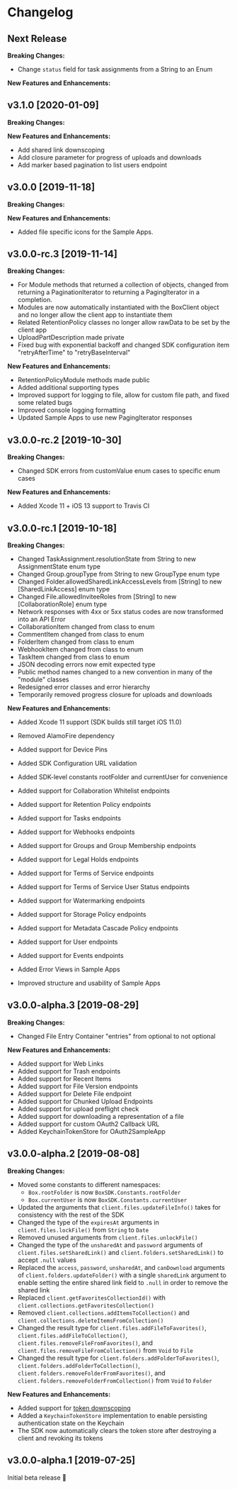 Changelog
=========

## Next Release

__Breaking Changes:__

- Change `status` field for task assignments from a String to an Enum

__New Features and Enhancements:__



## v3.1.0 [2020-01-09]

__Breaking Changes:__


__New Features and Enhancements:__

- Add shared link downscoping
- Add closure parameter for progress of uploads and downloads
- Add marker based pagination to list users endpoint


## v3.0.0 [2019-11-18]

__Breaking Changes:__


__New Features and Enhancements:__

- Added file specific icons for the Sample Apps.


## v3.0.0-rc.3 [2019-11-14]

__Breaking Changes:__

- For Module methods that returned a collection of objects, changed from returning a PaginationIterator to returning a PagingIterator in a completion.
- Modules are now automatically instantiated with the BoxClient object and no longer allow the client app to instantiate them 
- Related RetentionPolicy classes no longer allow rawData to be set by the client app
- UploadPartDescription made private
- Fixed bug with exponential backoff and changed SDK configuration item "retryAfterTime" to "retryBaseInterval"


__New Features and Enhancements:__

- RetentionPolicyModule methods made public 
- Added additional supporting types 
- Improved support for logging to file, allow for custom file path, and fixed some related bugs
- Improved console logging formatting
- Updated Sample Apps to use new PagingIterator responses 


## v3.0.0-rc.2 [2019-10-30]

__Breaking Changes:__

- Changed SDK errors from customValue enum cases to specific enum cases


__New Features and Enhancements:__

- Added Xcode 11 + iOS 13 support to Travis CI


## v3.0.0-rc.1 [2019-10-18]

__Breaking Changes:__

- Changed TaskAssignment.resolutionState from String to new AssignmentState enum type
- Changed Group.groupType from String to new GroupType enum type
- Changed Folder.allowedSharedLinkAccessLevels from [String] to new [SharedLinkAccess] enum type
- Changed File.allowedInviteeRoles from [String] to new [CollaborationRole] enum type
- Network responses with 4xx or 5xx status codes are now transformed into an API Error
- CollaborationItem changed from class to enum
- CommentItem changed from class to enum
- FolderItem changed from class to enum
- WebhookItem changed from class to enum
- TaskItem changed from class to enum
- JSON decoding errors now emit expected type
- Public method names changed to a new convention in many of the "module" classes
- Redesigned error classes and error hierarchy
- Temporarily removed progress closure for uploads and downloads


__New Features and Enhancements:__

- Added Xcode 11 support (SDK builds still target iOS 11.0)
- Removed AlamoFire dependency
- Added support for Device Pins
- Added SDK Configuration URL validation
- Added SDK-level constants rootFolder and currentUser for convenience
- Added support for Collaboration Whitelist endpoints
- Added support for Retention Policy endpoints
- Added support for Tasks endpoints
- Added support for Webhooks endpoints
- Added support for Groups and Group Membership endpoints
- Added support for Legal Holds endpoints
- Added support for Terms of Service endpoints
- Added support for Terms of Service User Status endpoints
- Added support for Watermarking endpoints
- Added support for Storage Policy endpoints
- Added support for Metadata Cascade Policy endpoints
- Added support for User endpoints
- Added support for Events endpoints

- Added Error Views in Sample Apps
- Improved structure and usability of Sample Apps


## v3.0.0-alpha.3 [2019-08-29]

__Breaking Changes:__

- Changed File Entry Container "entries" from optional to not optional


__New Features and Enhancements:__

- Added support for Web Links
- Added support for Trash endpoints
- Added support for Recent Items
- Added support for File Version endpoints
- Added support for Delete File endpoint
- Added support for Chunked Upload Endpoints
- Added support for upload preflight check
- Added support for downloading a representation of a file
- Added support for custom OAuth2 Callback URL
- Added KeychainTokenStore for OAuth2SampleApp


## v3.0.0-alpha.2 [2019-08-08]

__Breaking Changes:__

- Moved some constants to different namespaces:
    * `Box.rootFolder` is now `BoxSDK.Constants.rootFolder`
    * `Box.currentUser` is now `BoxSDK.Constants.currentUser`
- Updated the arguments that `client.files.updateFileInfo()` takes for consistency with the rest of the SDK
- Changed the type of the `expiresAt` arguments in `client.files.lockFile()` from `String` to `Date`
- Removed unused arguments from `client.files.unlockFile()`
- Changed the type of the `unsharedAt` and `password` arguments of `client.files.setSharedLink()` and
  `client.folders.setSharedLink()` to accept `.null` values
- Replaced the `access`, `password`, `unsharedAt`, and `canDownload` arguments of `client.folders.updateFolder()` with
  a single `sharedLink` argument to enable setting the entire shared link field to `.null` in order to remove the
  shared link
- Replaced `client.getFavoritesCollectionId()` with `client.collections.getFavoritesCollection()`
- Removed `client.collections.addItemsToCollection()` and `client.collections.deleteItemsFromCollection()`
- Changed the result type for `client.files.addFileToFavorites()`, `client.files.addFileToCollection()`,
  `client.files.removeFileFromFavorites()`, and `client.files.removeFileFromCollection()` from `Void` to `File`
- Changed the result type for `client.folders.addFolderToFavorites()`, `client.folders.addFolderToCollection()`,
  `client.folders.removeFolderFromFavorites()`, and `client.folders.removeFolderFromCollection()` from `Void` to
  `Folder`


__New Features and Enhancements:__

- Added support for [token downscoping](./docs/usage/authentication.md#token-exchange)
- Added a `KeychainTokenStore` implementation to enable persisting authentication state on the Keychain
- The SDK now automatically clears the token store after destroying a client and revoking its tokens


## v3.0.0-alpha.1 [2019-07-25]

Initial beta release :tada:
